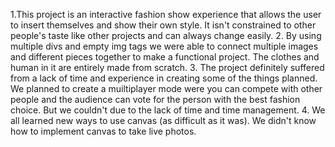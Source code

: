 1.This project is an interactive fashion show experience that allows the user to insert themselves and show their own style. It isn't constrained to other people's taste like other projects and can always change easily.
2. By using multiple divs and empty img tags we were able to connect multiple images and different pieces together to make a functional project. The clothes and human in it are entirely made from scratch.
3. The project definitely suffered from a lack of time and experience in creating some of the things planned. We planned to create a muiltiplayer mode were you can compete with other people and the audience can vote for the person with the best fashion choice. But we couldn't due to the lack of time and time management.
4. We all learned new ways to use canvas (as difficult as it was). We didn't know how to implement canvas to take live photos.